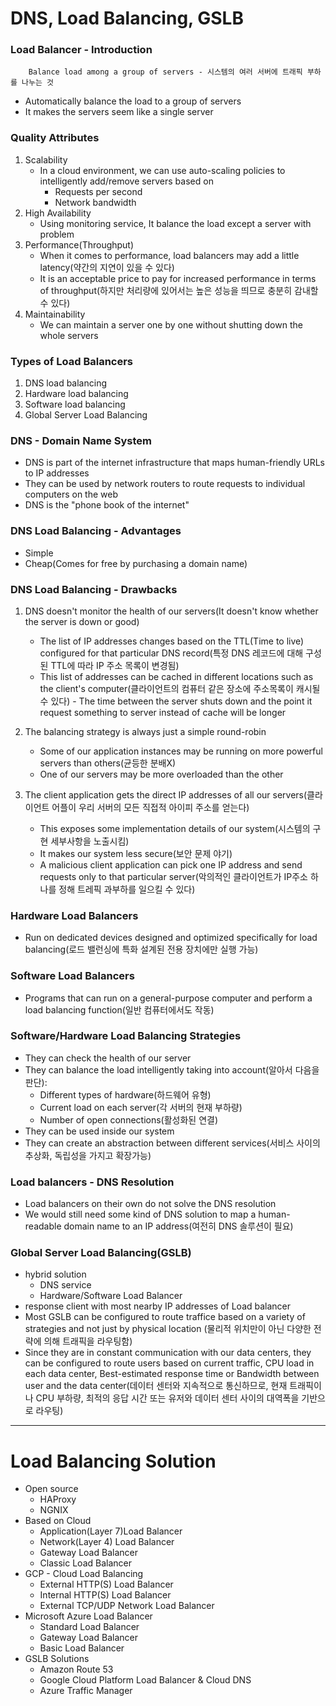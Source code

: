 # DNS, Load Balancing, GSLB

### Load Balancer - Introduction
```
    Balance load among a group of servers - 시스템의 여러 서버에 트래픽 부하를 나누는 것
```
+ Automatically balance the load to a group of servers
+ It makes the servers seem like a single server

### Quality Attributes
1. Scalability
    + In a cloud environment, we can use auto-scaling policies to intelligently add/remove servers based on
        - Requests per second
        - Network bandwidth
2. High Availability
    + Using monitoring service, It balance the load except a server with problem
3. Performance(Throughput)
    + When it comes to performance, load balancers may add a little latency(약간의 지연이 있을 수 있다)
    + It is an acceptable price to pay for increased performance in terms of throughput(하지만 처리량에 있어서는 높은 성능을 띄므로 충분히 감내할 수 있다)
4. Maintainability
    + We can maintain a server one by one without shutting down the whole servers

### Types of Load Balancers
1. DNS load balancing
2. Hardware load balancing
3. Software load balancing
4. Global Server Load Balancing

### DNS - Domain Name System
+ DNS is part of the internet infrastructure that maps human-friendly URLs to IP addresses
+ They can be used by network routers to route requests to individual computers on the web
+ DNS is the "phone book of the internet"

### DNS Load Balancing - Advantages
+ Simple
+ Cheap(Comes for free by purchasing a domain name)

### DNS Load Balancing - Drawbacks
1. DNS doesn't monitor the health of our servers(It doesn't know whether the server is down or good)
    - The list of IP addresses changes based on the TTL(Time to live) configured for that particular DNS record(특정 DNS 레코드에 대해 구성된 TTL에 따라 IP 주소 목록이 변경됨)
    - This list of addresses can be cached in different locations such as the client's computer(클라이언트의 컴퓨터 같은 장소에 주소목록이 캐시될 수 있다) - The time between the server shuts down and the point it request something to server instead of cache will be longer

2. The balancing strategy is always just a simple round-robin
    - Some of our application instances may be running on more powerful servers than others(균등한 분배X)
    - One of our servers may be more overloaded than the other

3. The client application gets the direct IP addresses of all our servers(클라이언트 어플이 우리 서버의 모든 직접적 아이피 주소를 얻는다)
    - This exposes some implementation details of our system(시스템의 구현 세부사항을 노출시킴)
    - It makes our system less secure(보안 문제 야기)
    - A malicious client application can pick one IP address and send requests only to that particular server(악의적인 클라이언트가 IP주소 하나를 정해 트레픽 과부하를 일으킬 수 있다)

### Hardware Load Balancers
+ Run on dedicated devices designed and optimized specifically for load balancing(로드 밸런싱에 특화 설계된 전용 장치에만 실행 가능)


### Software Load Balancers
+ Programs that can run on a general-purpose computer and perform a load balancing function(일반 컴퓨터에서도 작동)


### Software/Hardware Load Balancing Strategies
+ They can check the health of our server
+ They can balance the load intelligently taking into account(알아서 다음을 판단):
    - Different types of hardware(하드웨어 유형)
    - Current load on each server(각 서버의 현재 부하량)
    - Number of open connections(활성화된 연결)
+ They can be used inside our system
+ They can create an abstraction between different services(서비스 사이의 추상화, 독립성을 가지고 확장가능)

### Load balancers - DNS Resolution
+ Load balancers on their own do not solve the DNS resolution
+ We would still need some kind of DNS solution to map a human-readable domain name to an IP address(여전히 DNS 솔루션이 필요)

### Global Server Load Balancing(GSLB)
+ hybrid solution
    - DNS service
    - Hardware/Software Load Balancer
+ response client with most nearby IP addresses of Load balancer
+ Most GSLB can be configured to route traffice based on a variety of strategies and not just by physical location (물리적 위치만이 아닌 다양한 전략에 의해 트래픽을 라우팅함)
+ Since they are in constant communication with our data centers, they can be configured to route users based on current traffic, CPU load in each data center, Best-estimated response time or Bandwidth between user and the data center(데이터 센터와 지속적으로 통신하므로, 현재 트래픽이나 CPU 부하량, 최적의 응답 시간 또는 유저와 데이터 센터 사이의 대역폭을 기반으로 라우팅)
***

# Load Balancing Solution
+ Open source
    - HAProxy
    - NGNIX
+ Based on Cloud
    - Application(Layer 7)Load Balancer
    - Network(Layer 4) Load Balancer
    - Gateway Load Balancer
    - Classic Load Balancer
+ GCP - Cloud Load Balancing
    - External HTTP(S) Load Balancer
    - Internal HTTP(S) Load Balancer
    - External TCP/UDP Network Load Balancer
+ Microsoft Azure Load Balancer
    - Standard Load Balancer
    - Gateway Load Balancer
    - Basic Load Balancer
+ GSLB Solutions
    - Amazon Route 53
    - Google Cloud Platform Load Balancer & Cloud DNS
    - Azure Traffic Manager


<link rel='stylesheet' href='styles.css'>